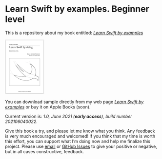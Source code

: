 # Learn Swift by examples. Beginner level
This is a repository about my book entitled: *[Learn Swift by examples](https://fulmanski.pl/books/pl/index.php)*

![Learn Swift by examples - book cover](cover.png)

You can download sample directly from my web page *[Learn Swift by examples](https://fulmanski.pl/books/pl/index.php)* or buy it on Apple Books (soon).

Current version is: *1.0, June 2021 (**early access**), build number 202106040022*.

Give this book a try, and please let me know what you think. Any feedback is very much encouraged and welcomed! If you think that my time is worth this effort, you can support what I’m doing now and help me finalize this project. Please use [email](mailto:book@fulmanski.pl) or [GitHub Issues](https://github.com/fulmanp/Learn-Swift-by-examples-beginner/issues) to give your positive or negative, but in all cases constructive, feedback.
